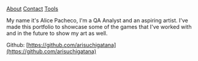[About](about)
[Contact](contact)
[Tools](tools)

My name it's Alice Pacheco, I'm a QA Analyst and an aspiring artist. I've made this portfolio to showcase some of the games that I've worked with and in the future to show my art as well.

Github: [https://github.com/arisuchigatana](https://github.com/arisuchigatana)
